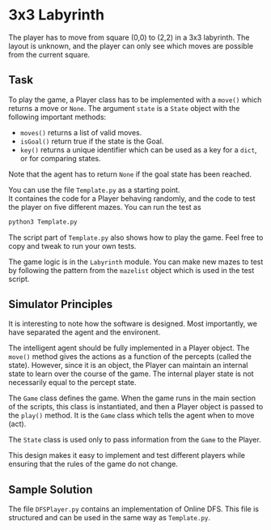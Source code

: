 # 3x3 Labyrinth

The player has to move from square (0,0) to (2,2) in a 3x3 labyrinth.
The layout is unknown, and the player can only see which moves are
possible from the current square.

## Task

To play the game, a Player class has to be implemented with a `move()`
which returns a move or `None`.
The argument `state` is a `State` object with the following important 
methods:

+ `moves()` returns a list of valid moves.
+ `isGoal()` return true if the state is the Goal.
+ `key()` returns a unique identifier which can be used as a key for a `dict`,
  or for comparing states.

Note that the agent has to return `None` if the goal state has been reached.

You can use the file `Template.py` as a starting point.  
It containes the code for a Player behaving randomly, and the code
to test the player on five different mazes.  You can run the test as

```sh
python3 Template.py
```

The script part of `Template.py` also shows how to play the game.
Feel free to copy and tweak to run your own tests.

The game logic is in the `Labyrinth` module.   You can make new mazes to test
by following the pattern from the `mazelist` object which is used in the test
script.

## Simulator Principles

It is interesting to note how the software is designed.
Most importantly, we have separated the agent and the environent.

The intelligent agent should be fully implemented in a Player object.
The `move()` method gives the actions as a function of the percepts
(called the state).  However, since it is an object, the Player can
maintain an internal state to learn over the course of the game.
The internal player state is not necessarily equal to the percept state.

The `Game` class defines the game.  When the game runs in the main
section of the scripts, this class is instantiated, and then a
Player object is passed to the `play()` method.  It is the `Game`
class which tells the agent when to move (act).

The `State` class is used only to pass information from the `Game` to
the Player.

This design makes it easy to implement and test different players while
ensuring that the rules of the game do not change.

## Sample Solution

The file `DFSPlayer.py` contains an implementation of Online DFS.
This file is structured and can be used in the same way as `Template.py`.

